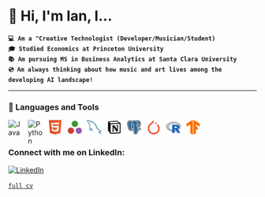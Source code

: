 # 🦊 Hi, I'm Ian, I...

**`💻 Am a "Creative Technologist (Developer/Musician/Student)`** </br>
**`🎓 Studied Economics at Princeton University`** </br>
**`📚 Am pursuing MS in Business Analytics at Santa Clara University`** </br>
**`💿 Am always thinking about how music and art lives among the developing AI landscape!`** </br>

---

### 🧰 Languages and Tools

<img align="left" alt="Java" width="30px" style="padding-right:10px;" src="https://cdn.jsdelivr.net/gh/devicons/devicon/icons/java/java-original.svg"/>
<img align="left" alt="Python" width="30px" style="padding-right:10px;" src="https://cdn.jsdelivr.net/gh/devicons/devicon/icons/python/python-plain.svg" />
<img align="left" alt="HTML5" width="30px" style="padding-right:10px;" src="https://github.com/devicons/devicon/blob/v2.16.0/icons/html5/html5-original.svg" />
<img align="left" alt="Julia" width="30px" style="padding-right:10px;" src="https://github.com/devicons/devicon/blob/v2.16.0/icons/julia/julia-original.svg" />
<img align="left" alt="MySQL" width="30px" style="padding-right:10px;" src="https://github.com/devicons/devicon/blob/v2.16.0/icons/mysql/mysql-original.svg" />
<img align="left" alt="Notion" width="30px" style="padding-right:10px;" src="https://github.com/devicons/devicon/blob/v2.16.0/icons/notion/notion-original.svg" />
<img align="left" alt="Postgres" width="30px" style="padding-right:10px;" src="https://github.com/devicons/devicon/blob/v2.16.0/icons/postgresql/postgresql-original.svg" />
<img align="left" alt="Pytorch" width="30px" style="padding-right:10px;" src="https://github.com/devicons/devicon/blob/v2.16.0/icons/pytorch/pytorch-original.svg" />
<img align="left" alt="R" width="30px" style="padding-right:10px;" src="https://github.com/devicons/devicon/blob/v2.16.0/icons/r/r-original.svg" />
<img align="left" alt="Tensorflow" width="30px" style="padding-right:10px;" src="https://github.com/devicons/devicon/blob/v2.16.0/icons/tensorflow/tensorflow-original.svg" />


<br />

#
### Connect with me on LinkedIn:
[![LinkedIn](https://img.shields.io/badge/LinkedIn-%230077B5.svg?style=for-the-badge&logo=linkedin&logoColor=white)](https://www.linkedin.com/in/ianmkim/)

 <a href="https://ianminkim.github.io/ianminkim/Ian Kim Resume.pdf" target="_blank">`full cv`</a>
